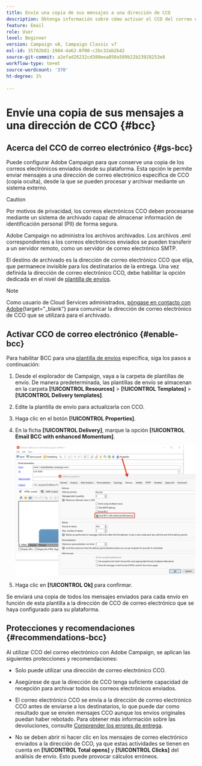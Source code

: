 ```yaml
---
title: Envíe una copia de sus mensajes a una dirección de CCO
description: Obtenga información sobre cómo activar el CCO del correo electrónico en Adobe Campaign
feature: Email
role: User
level: Beginner
version: Campaign v8, Campaign Classic v7
exl-id: 35702b81-1984-4a62-8f00-c2bc32ab2b42
source-git-commit: a2efad26232cd380eea850a589b22b23928253e8
workflow-type: tm+mt
source-wordcount: '370'
ht-degree: 1%

---
```


# Envíe una copia de sus mensajes a una dirección de CCO {#bcc}

<!--
>[!NOTE]
>
>This capability is available starting Campaign v8.3. To check your version, refer to [this section](../start/compatibility-matrix.md#how-to-check-your-campaign-version-and-buildversion)-->

## Acerca del CCO de correo electrónico {#gs-bcc}

Puede configurar Adobe Campaign para que conserve una copia de los correos electrónicos enviados desde su plataforma. Esta opción le permite enviar mensajes a una dirección de correo electrónico específica de CCO (copia oculta), desde la que se pueden procesar y archivar mediante un sistema externo.

>[!CAUTION]
>
>Por motivos de privacidad, los correos electrónicos CCO deben procesarse mediante un sistema de archivado capaz de almacenar información de identificación personal (PII) de forma segura.

Adobe Campaign no administra los archivos archivados. Los archivos .eml correspondientes a los correos electrónicos enviados se pueden transferir a un servidor remoto, como un servidor de correo electrónico SMTP.

El destino de archivado es la dirección de correo electrónico CCO que elija, que permanece invisible para los destinatarios de la entrega. Una vez definida la dirección de correo electrónico CCO, debe habilitar la opción dedicada en el nivel de [plantilla de envíos](create-templates.md).

>[!NOTE]
>
>Como usuario de Cloud Services administrados, [póngase en contacto con Adobe](../start/campaign-faq.md#support){target="_blank"} para comunicar la dirección de correo electrónico de CCO que se utilizará para el archivado.

## Activar CCO de correo electrónico {#enable-bcc}

Para habilitar BCC para una [plantilla de envíos](create-templates.md) específica, siga los pasos a continuación:

1. Desde el explorador de Campaign, vaya a la carpeta de plantillas de envío. De manera predeterminada, las plantillas de envío se almacenan en la carpeta **[!UICONTROL Resources]** > **[!UICONTROL Templates]** > **[!UICONTROL Delivery templates]**.
1. Edite la plantilla de envío para actualizarla con CCO.
1. Haga clic en el botón **[!UICONTROL Properties]**.
1. En la ficha **[!UICONTROL Delivery]**, marque la opción **[!UICONTROL Email BCC with enhanced Momentum]**.

   ![](assets/email-bcc.png)

1. Haga clic en **[!UICONTROL Ok]** para confirmar.

Se enviará una copia de todos los mensajes enviados para cada envío en función de esta plantilla a la dirección de CCO de correo electrónico que se haya configurado para su plataforma.

## Protecciones y recomendaciones {#recommendations-bcc}

Al utilizar CCO del correo electrónico con Adobe Campaign, se aplican las siguientes protecciones y recomendaciones:

* Solo puede utilizar una dirección de correo electrónico CCO.

* Asegúrese de que la dirección de CCO tenga suficiente capacidad de recepción para archivar todos los correos electrónicos enviados.

* El correo electrónico CCO <!--with Enhanced MTA--> se envía a la dirección de correo electrónico CCO antes de enviarse a los destinatarios, lo que puede dar como resultado que se envíen mensajes CCO aunque los envíos originales puedan haber rebotado. Para obtener más información sobre las devoluciones, consulte [Comprender los errores de entrega](delivery-failures.md).

* No se deben abrir ni hacer clic en los mensajes de correo electrónico enviados a la dirección de CCO, ya que estas actividades se tienen en cuenta en **[!UICONTROL Total opens]** y **[!UICONTROL Clicks]** del análisis de envío. Esto puede provocar cálculos erróneos.

<!--Only successfully sent emails are taken in account, bounces are not.-->
